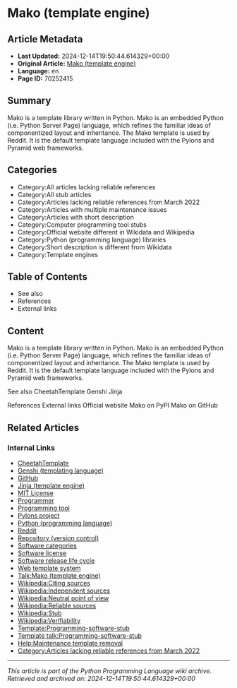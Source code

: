# Mako (template engine)

## Article Metadata

- **Last Updated:** 2024-12-14T19:50:44.614329+00:00
- **Original Article:** [Mako (template engine)](https://en.wikipedia.org/wiki/Mako_(template_engine))
- **Language:** en
- **Page ID:** 70252415

## Summary

Mako is a template library written in Python. Mako is an embedded Python (i.e. Python Server Page) language, which refines the familiar ideas of componentized layout and inheritance. The Mako template is used by Reddit.  It is the default template language included with the Pylons and Pyramid web frameworks.

## Categories

- Category:All articles lacking reliable references
- Category:All stub articles
- Category:Articles lacking reliable references from March 2022
- Category:Articles with multiple maintenance issues
- Category:Articles with short description
- Category:Computer programming tool stubs
- Category:Official website different in Wikidata and Wikipedia
- Category:Python (programming language) libraries
- Category:Short description is different from Wikidata
- Category:Template engines

## Table of Contents

- See also
- References
- External links

## Content

Mako is a template library written in Python. Mako is an embedded Python (i.e. Python Server Page) language, which refines the familiar ideas of componentized layout and inheritance. The Mako template is used by Reddit.  It is the default template language included with the Pylons and Pyramid web frameworks.

See also
CheetahTemplate
Genshi
Jinja

References
External links
Official website
Mako on PyPI
Mako on GitHub

## Related Articles

### Internal Links

- [CheetahTemplate](https://en.wikipedia.org/wiki/CheetahTemplate)
- [Genshi (templating language)](https://en.wikipedia.org/wiki/Genshi_(templating_language))
- [GitHub](https://en.wikipedia.org/wiki/GitHub)
- [Jinja (template engine)](https://en.wikipedia.org/wiki/Jinja_(template_engine))
- [MIT License](https://en.wikipedia.org/wiki/MIT_License)
- [Programmer](https://en.wikipedia.org/wiki/Programmer)
- [Programming tool](https://en.wikipedia.org/wiki/Programming_tool)
- [Pylons project](https://en.wikipedia.org/wiki/Pylons_project)
- [Python (programming language)](https://en.wikipedia.org/wiki/Python_(programming_language))
- [Reddit](https://en.wikipedia.org/wiki/Reddit)
- [Repository (version control)](https://en.wikipedia.org/wiki/Repository_(version_control))
- [Software categories](https://en.wikipedia.org/wiki/Software_categories)
- [Software license](https://en.wikipedia.org/wiki/Software_license)
- [Software release life cycle](https://en.wikipedia.org/wiki/Software_release_life_cycle)
- [Web template system](https://en.wikipedia.org/wiki/Web_template_system)
- [Talk:Mako (template engine)](https://en.wikipedia.org/wiki/Talk:Mako_(template_engine))
- [Wikipedia:Citing sources](https://en.wikipedia.org/wiki/Wikipedia:Citing_sources)
- [Wikipedia:Independent sources](https://en.wikipedia.org/wiki/Wikipedia:Independent_sources)
- [Wikipedia:Neutral point of view](https://en.wikipedia.org/wiki/Wikipedia:Neutral_point_of_view)
- [Wikipedia:Reliable sources](https://en.wikipedia.org/wiki/Wikipedia:Reliable_sources)
- [Wikipedia:Stub](https://en.wikipedia.org/wiki/Wikipedia:Stub)
- [Wikipedia:Verifiability](https://en.wikipedia.org/wiki/Wikipedia:Verifiability)
- [Template:Programming-software-stub](https://en.wikipedia.org/wiki/Template:Programming-software-stub)
- [Template talk:Programming-software-stub](https://en.wikipedia.org/wiki/Template_talk:Programming-software-stub)
- [Help:Maintenance template removal](https://en.wikipedia.org/wiki/Help:Maintenance_template_removal)
- [Category:Articles lacking reliable references from March 2022](https://en.wikipedia.org/wiki/Category:Articles_lacking_reliable_references_from_March_2022)

---
_This article is part of the Python Programming Language wiki archive._
_Retrieved and archived on: 2024-12-14T19:50:44.614329+00:00_